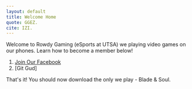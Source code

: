 ```yaml
---
layout: default
title: Welcome Home
quote: GGEZ.
cite: IZI.
---
```


Welcome to Rowdy Gaming (eSports at UTSA) we playing video games on our phones. Learn how to become a member below!

1. [Join Our Facebook](https://www.facebook.com/groups/333557503362963/)
2. [Git Gud]


That's it! You should now download the only we play - Blade & Soul.

